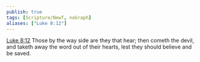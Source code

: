 ```yaml
---
publish: true
tags: [Scripture/NewT, noGraph]
aliases: ["Luke 8:12"]
---
```

[Luke 8:12](https://churchofjesuschrist.org/study/scriptures/nt/luke/8?lang=eng&id=p12#p12) Those by the way side are they that hear; then cometh the devil, and taketh away the word out of their hearts, lest they should believe and be saved.
